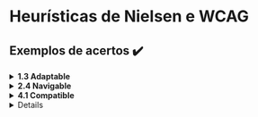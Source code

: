 # Heurísticas de Nielsen e WCAG

## Exemplos de acertos ✔️

<details>
   <summary><b>1.3 Adaptable</b></summary>
    <br>
    O sistema deve mostrar o que está acontecendo em tempo real pro usuário, um exemplo disso é a interface das playlists Youtube, que ficam ao lado direito do vídeo, mostrando qual vídeo da lista estamos assistindo, qual os próximos e quais já foram assistidos para que o usuário tenha uma visibilidade do status do sistema.

<div align="center">
<img src= "../IHC/imagens/youtube.png">
  </div>

</details>

<details>
   <summary><b>2.4 Navigable</b></summary>
    <br>
    O sistema deve permitir que o usuário tenha liberdade para realizar ações que ele deseja, como no caso do Sistema de Aprendizagem da RocketSeat. O usuário aluno poder nevegar em sua home, ir para cursos que está em desenvolvimento, assistir a vídeos com conteúdos voltados para o aprendizado, e também, emitir certificados após a conclusão de seu curso. Essa heurística visa a navegabilidade fácil, rápida e intuitiva por parte do usuário para encontrar o que precisam.

<div align="center">
  <img src = "../IHC/imagens/rocketseat.png"> 
  </div>

</details>

<details>
   <summary><b>4.1 Compatible</b></summary>
    <br>
    Um dos maiores exemplos dessa heurística é o próprio site do Google, onde a inteção principal é realizar uma pesquisa e, portanto, o foco da página vai unicamente para a propria barra de pesquisa. Melhor que deixar o usuário resolver um erro é evitar que ele cometa erros, que, enquanto estamos digitando na barra de pesquisa, ele apresenta algumas sugestões e também corrigindo erros de ortografia caso tenhamos pesquisado algo errado e sugerindo algo que seja mais coerente ao que digitamos. Acrescentando também para a versão Mobile, onde tem a possibilidade de falar no alto falante o que ele precisa pesquisar quando não consegue digitar. Isso é muito válido para idosos com dificuldades de entendimento e analfabetismo e também para pessoas portadoras de necessidades especiais.
    
  <div align="center">
   <img src = "../IHC/imagens/desktop.png">
   <img src = "../IHC/imagens/mobile.jpg">  
  </div>

</details>

<details>
  <sumary><b>3.2.3 Consistent Navigation</b></sumary>
    <br>
    O CodePen é um ambiente de desenvolvimento e uma rede social ao mesmo tempo, isso quer dizer que além de poder seguir pessoas, dar like em códigos e deixar comentários. Ele funciona como um editor de código online e ambiente de aprendizado de código aberto, onde os desenvolvedores podem criar trechos de código, chamados de "canetas", e testá-los no mesmo que estão desenvolvendo.
  <div align="center">
    <img src = "../IHC/imagens/code.png>
  </div>
</details>


<details>
  <sumary><b>1. Perceivable</b></sumary>
    <br>
    O Twitter é uma rede social e um serviço de microblog, que permite aos usuários enviar e receber atualizações pessoais de outros contatos, por meio do website do serviços de troca de informações para receber na íntegra onde o usuario consegue perceber, de forma imediata, o que está sendo compreendido nas noticias e assuntos mais comentados do momento. Evidencia para o usuario as possíveis buscas que ele pode realizar em um determinado assunto ou perfil de outro usuario que quer encontrar.
  <div align="center">
  <img src = "../IHC/imagens/twitter.png>
  </div>
</details>

---

## Exemplos de erros ❌

<details>
   <summary><b>3.1 Readable</b></summary>
    <br>

<div align="center">
    <img src = "../IHC/imagens/desktopSiga.PNG">
    <img src = "../IHC/imagens/mobileSiga.PNG">
  </div>

> **Observações:** O sistema academico aparenta dificuldades do usuário por não facilitar na leitura de forma confortável e didática para o aluno. Utiliza exageradamente de informações na tela e com textos demasiadamente pequenos, que poderiam estar melhor organizados em um layout que comportaria como tal. Não há a presença de padrões, não há familiaridade do usuário com as funcionalidades disponíveis.

</details>

<details>
   <summary><b>2.3.1 - Three Flashes or Below Threshold Level A</b></summary>
    <br>

<div align="center">
    <img src = "../IHC/imagens/colorido.png">
  </div>

> **Observações:** O site se mostra com muitas cores misturadas, não colaborando para uma harmonia visual do usuário; o texto é ilegível por conta do baixo contraste entre o background e a cor do texto, além de não utilizar uma fonte simples e de fácil legibilidade; elementos piscando e se mexendo em todos os cantos da tela, podendo apresentar riscos de convulsões e confusão mental em alguns usuários.

</details>

---
